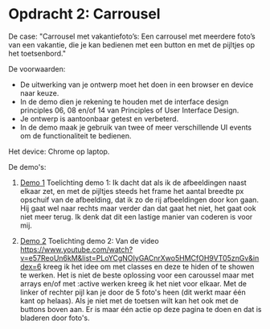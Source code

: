 # Opdracht 2: Carrousel

De case:
"Carrousel met vakantiefoto’s: Een carrousel met meerdere foto’s van een vakantie, die je kan bedienen met een button en met de pijltjes op het toetsenbord."

De voorwaarden: 
- De uitwerking van je ontwerp moet het doen in een browser en device naar keuze.
- In de demo dien je rekening te houden met de interface design principles 06, 08 en/of 14 van Principles of User Interface Design.
- Je ontwerp is aantoonbaar getest en verbeterd. 
- In de demo maak je gebruik van twee of meer verschillende UI events om de functionaliteit te bedienen.

Het device:
Chrome op laptop.

De demo's:
1. [Demo 1](https://jorienkorn.github.io/frontendvoordesigners/opdracht2/demo1)
Toelichting demo 1:
Ik dacht dat als ik de afbeeldingen naast elkaar zet, en met de pijltjes steeds het frame het aantal breedte px opschuif van de afbeelding, dat ik zo de rij afbeeldingen door kon gaan. Hij gaat wel naar rechts maar verder dan dat gaat het niet, het gaat ook niet meer terug. Ik denk dat dit een lastige manier van coderen is voor mij.


2. [Demo 2](https://jorienkorn.github.io/frontendvoordesigners/opdracht2/demo2)
Toelichting demo 2:
Van de video https://www.youtube.com/watch?v=e57ReoUn6kM&list=PLoYCgNOIyGACnrXwo5HMCfOH9VT05znGv&index=6 kreeg ik het idee om met classes en deze te hiden of te showen te werken. Het is niet de beste oplossing voor een caroussel maar met arrays en/of met :active werken kreeg ik het niet voor elkaar. Met de linker of rechter pijl kan je door de 5 foto's heen (dit werkt maar één kant op helaas). Als je niet met de toetsen wilt kan het ook met de buttons boven aan. Er is maar één actie op deze pagina te doen en dat is bladeren door foto's.